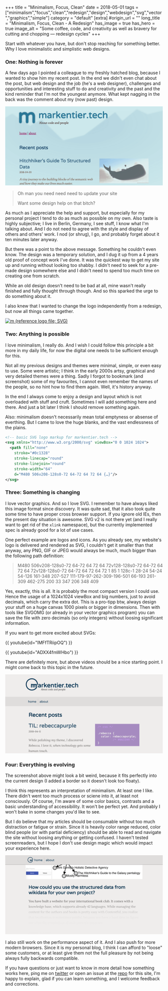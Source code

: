 +++
title = "Minimalism, Focus, Clean"
date = 2018-05-01
tags = ["minimalism","focus","clean","redesign","design","webdesign","svg","vector","graphics","simple"]
category = "default"
[extra]
#origin_url = ""
long_title = "Minimalism, Focus, Clean - A Redesign"
has_image = true
has_hero = true
image_alt = "Some coffee, code, and creativity as well as bravery for cutting and chopping — redesign cycles"
+++

Start with whatever you have, but don't stop reaching for something better. Why I love minimalistic and simplistic web designs.

<!-- more -->

### One: Nothing is forever

A few days ago I pointed a colleague to my freshly hatched blog, because I wanted to show him my recent post. In the end we didn't even chat about the post, but web design and the job (he's a web designer), challenges and opportunities and interesting stuff to do and creativity and the past and the kind reminder that I'm not the youngest anymore. What kept nagging in the back was the comment about my (now past) design.

![markentier.tech in old design](./mtt-old.png)

> Oh man you need need need to update your site
>
> Want some design help on that bitch?

As much as I appreciate the help and support, but especially for my personal project I tend to do as much as possible on my own. Also taste is highly subjective; I live in Berlin, Germany, I see stuff, I know what I'm talking about. And I do not need to agree with the style and display of others and others' work. I nod (or shrug), I go, and probably forget about it ten minutes later anyway.

But there was a point to the above message. Something he couldn't even know. The design was a temporary solution, and I dug it up from a 4 years old proof of concept work I've done. It was the quickest way to get my site up and running without looking too shabby. I didn't need to seek for a pre-made design somewhere else and I didn't need to spend too much time on creating one from scratch.

While an old design doesn't need to be bad at all, mine wasn't really finished and fully thought through though. And so this sparked the urge to do something about it.

I also knew that I wanted to change the logo independently from a redesign, but now all things came together.

[![m (reference logo file; SVG)](/m.svg)](/m.svg)

### Two: Anything is possible

I love minimalism, I really do. And I wish I could follow this principle a bit more in my daily life, for now the digital one needs to be sufficient enough for this.

Not all my previous designs and themes were minimal, simple, or even easy to use. Some were artistic; I think in the early 2000s artsy, graphical and very detailed themes were a thing. Sadly I forgot to bookmark (and screenshot) some of my favourites, I cannot even remember the names of the people, so no hint how to find them again. Well, it's history anyway.

In the end I always come to enjoy a design and layout which is not overloaded with stuff and cruft. Sometimes I will add something here and there. And just a bit later I think I should remove something again.

Also: minimalism doesn't necessarily mean total emptyness or absense of everthing. But I came to love the huge blanks, and the vast endlessness of the plains.

```svg
<!-- basic SVG logo markup for markentier.tech -->
<svg xmlns="http://www.w3.org/2000/svg" viewBox="0 0 1024 1024">
  <path fill="none"
    stroke="#0c1328"
    stroke-linecap="round"
    stroke-linejoin="round"
    stroke-width="64"
    d="M480 506v208-128s0-72 64-72 64 72 64 {…}"/>
</svg>
```

### Three: Something is changing

I love vector graphics. And so I love SVG. I remember to have always liked this image format since discovery. It was quite sad, that it also took quite some time to have proper cross browser support. If you ignore old IEs, then the present day situation is awesome. SVG v2 is not there yet (and I really want to get rid of  the `xlink` namespace), but the currently implemented spec is already good for a lot of use cases.

One perfect example are logos and icons. As you already see, my website's logo is delivered and rendered as SVG, I couldn't get it smaller than that anyway, any PNG, GIF or JPEG would always be much, much bigger than the following path definition:

> M480 506v208-128s0-72 64-72 64 72 64 72v128-128s0-72 64-72 64 72 64 72v128-128s0-72 64-72 64 72 64 72 1 85 1 128c-1 28-24 54-24 54-126 161-348 207-527 111-179-97-262-309-196-501 66-193 261-309 462-275 200 33 347 206 348 409

Yes, exactly, this is all. It is probably the most compact version I could use. Hence the usage of a 1024x1024 viewBox and big numbers, just to avoid decimals, which carry the extra dot. This is a pro-tipp btw, always design your stuff on a huge canvas 1000 pixels or bigger in dimensions. Then with tools like SVGOMG (or already in your vector graphics program) you can save the file with zero decimals (so only integers) without loosing significant information.

If you want to get more excited about SVGs:

{{ youtube(id="lMFfTRiipOQ") }}

{{ youtube(id="ADXX4fmWHbo") }}

There are definitely more, but above videos should be a nice starting point. I might come back to this topic in the future.

<div class='img-with-borders'>

![markentier.tech new design](./mtt-now.png)

</div>

### Four: Everything is evolving

The screenshot above might look a bit weird, because it fits perfectly into the current design (I added a border so it doesn't look too floaty).

I think this represents an interpretation of minimalism. At least one I like. There didn't went too much process or sciene into it, at least not consciously. Of course, I'm aware of some color basics, contrasts and a basic understanding of accessibility. It won't be perfect yet. And probably I won't bake in some changes you'd like to see.

But I do believe that my articles should be consumable without too much distraction or fatigue or strain. Since it is heavily color range reduced, color blind  people (or with partial deficiency) should be able to read and navigate the site without loosing anything or getting confused. I haven't tested screenreaders, but I hope I don't use design magic which would impact your experience here.

<div class='img-with-borders'>

![markentier.tech new design, page scrolled down (shows tiny logo and sticky navbar)](./mtt-now-scrolled.png)

</div>

I also still work on the performance aspect of it. And I also push for more modern browsers. Since it is my personal blog, I think I can afford to "loose" some customers, or at least give them not the full pleasure by not being always fully backwards compatible.

If you have questions or just want to know in more detail how something works here, ping me on [twitter](https://twitter.com/asaaki) or open an issue at the [repo](https://github.com/markentier/markentier.tech/issues) for this site, I'm happy to explain, glad if you can learn something, and I welcome feedback and corrections.
